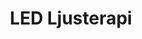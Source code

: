 ---
title: LED Ljusterapi
id: 14
description: ""
image: /img/default.jpg
slug: led-ljusterapi
brandLogo: /img/brand_Default.png
brandUrl: " "
templateKey: category-page

---